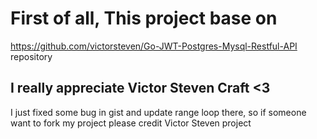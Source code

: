 # First of all, This project base on 
https://github.com/victorsteven/Go-JWT-Postgres-Mysql-Restful-API repository
## I really appreciate Victor Steven Craft <3
I just fixed some bug in gist and update range loop there, so if someone want to fork my project please credit Victor Steven project
